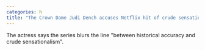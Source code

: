 ```yaml
---
categories: h
title: "The Crown Dame Judi Dench accuses Netflix hit of crude sensationalism"
---
```

The actress says the series blurs the line "between historical accuracy and crude sensationalism".